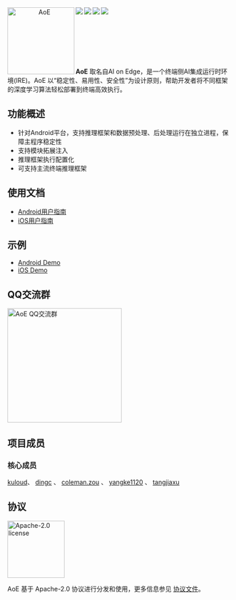 <div align="center">    
 <img src="./images/aoe_192.png" width = "150" height = "150" alt="AoE" align=left />
 <img src="https://img.shields.io/github/license/didi/aoe.svg" align=left />
 <img src="https://img.shields.io/badge/Android-1.0.0-blue.svg" align=left />
 <img src="https://img.shields.io/badge/iOS-1.0.0-yellow.svg" align=left />
 <img src="https://img.shields.io/badge/PRs-welcome-brightgreen.svg" align=left />
</div>


<br/>
<br/>
<br/>
<br/>
<br/>
<br/>
<br/>

**AoE** 取名自AI on Edge，是一个终端侧AI集成运行时环境(IRE)。AoE 以“稳定性、易用性、安全性”为设计原则，帮助开发者将不同框架的深度学习算法轻松部署到终端高效执行。

## 功能概述
- 针对Android平台，支持推理框架和数据预处理、后处理运行在独立进程，保障主程序稳定性
- 支持模块拓展注入
- 推理框架执行配置化
- 可支持主流终端推理框架

## 使用文档
- [Android用户指南](./Android/README.md)
- [iOS用户指南](./iOS/README.md)

## 示例
- [Android Demo](./Android/samples/demo)
- [iOS Demo](./iOS/Demo)

## QQ交流群

<img alt="AoE QQ交流群" src="./images/aoe_qq.jpeg" width="256">


## 项目成员
### 核心成员

[kuloud](https://github.com/Kuloud)、
[dingc](https://github.com/qtdc1229) 、
[coleman.zou](https://github.com/zouyuefu) 、
[yangke1120](https://github.com/yangke1120) 、
[tangjiaxu](https://github.com/shupiankuaile) 

## 协议

<img alt="Apache-2.0 license" src="https://lucene.apache.org/images/mantle-power.png" width="128">

AoE 基于 Apache-2.0 协议进行分发和使用，更多信息参见 [协议文件](LICENSE)。
